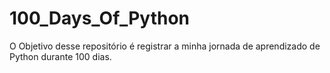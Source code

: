 # 100_Days_Of_Python
O Objetivo desse repositório é registrar a minha jornada de aprendizado de Python durante 100 dias. 
